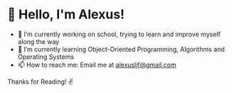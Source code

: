 # 👋  Hello, I'm Alexus!

- 🔭 I’m currently working on school, trying to learn and improve myself along the way
- 🌱 I’m currently learning Object-Oriented Programming, Algorithms and Operating Systems
- 📫 How to reach me: Email me at alexusljf@gmail.com

Thanks for Reading! ✌️

